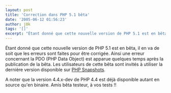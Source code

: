 ```yaml
---
layout: post
title: 'Correction dans PHP 5.1 bêta'
date: '2005-06-12 01:56:23'
author: j0k
tags: '[]'
excerpt: "Étant donné que cette nouvelle version de PHP 5.1 est en bêta, il en va de soit que les erreurs sont faites pour être corrigée.     \nAinsi une erreur concernant la PDO (PHP Data Object) est apparue quelques temps après la publication de la bêta. Les utilisateurs de cette bêta sont invités à utiliser la dernière version disponible sur [PHP      …"
---
```


Étant donné que cette nouvelle version de PHP 5.1 est en bêta, il en va de soit que les erreurs sont faites pour être corrigée.
Ainsi une erreur concernant la PDO (PHP Data Object) est apparue quelques temps après la publication de la bêta. Les utilisateurs de cette bêta sont invités à utiliser la dernière version disponible sur [PHP Snapshots](http://snaps.php.net/).

A noter que la version 4.4.x-dev de PHP 4.4 est déjà disponible autant en source qu'en binaire. Amis bêta testeur, à vos tests !!
